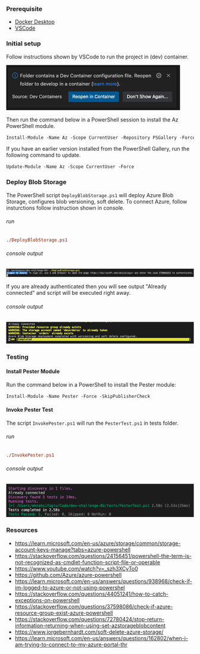 ### Prerequisite

- [Docker Desktop](https://www.docker.com/products/docker-desktop/)
- [VSCode](https://code.visualstudio.com/download)

### Initial setup

Follow instructions shown by VSCode to run the project in (dev) container.

![reopen](/images/reopen.png)

Then run the command below in a PowerShell session to install the Az PowerShell module.

```ps
Install-Module -Name Az -Scope CurrentUser -Repository PSGallery -Force
```

If you have an earlier version installed from the PowerShell Gallery, run the following command to update.

```ps
Update-Module -Name Az -Scope CurrentUser -Force
```

### Deploy Blob Storage
The PowerShell script ```DeployBlobStorage.ps1``` will deploy Azure Blob Storage, configures blob versioning, soft delete.
To connect Azure, follow insturctions follow instruction shown in console.

###### run
```ps
./DeployBlobStorage.ps1
```

###### console output
![connect](/images/connect.png)

If you are already authenticated then you will see output "Already connected" and script will be executed right away.

###### console output
![deploy](/images/deploy.png)

### Testing
#### Install Pester Module
Run the command below in a PowerShell to install the Pester module:
```ps
Install-Module -Name Pester -Force -SkipPublisherCheck
```
#### Invoke Pester Test
The script ```InvokePester.ps1``` will run the ```PesterTest.ps1``` in tests folder.

###### run
```ps
./InvokePester.ps1
```
###### console output
![test](/images/test.png)

### Resources

- https://learn.microsoft.com/en-us/azure/storage/common/storage-account-keys-manage?tabs=azure-powershell
- https://stackoverflow.com/questions/24156451/powershell-the-term-is-not-recognized-as-cmdlet-function-script-file-or-operable
- https://www.youtube.com/watch?v=_szh3XCyTo0
- https://github.com/Azure/azure-powershell
- https://learn.microsoft.com/en-us/answers/questions/938968/check-if-im-logged-to-azure-or-not-using-powershel
- https://stackoverflow.com/questions/44051241/how-to-catch-exceptions-on-powershell
- https://stackoverflow.com/questions/37598086/check-if-azure-resource-group-exist-azure-powershell
- https://stackoverflow.com/questions/72780424/stop-return-information-returning-when-using-set-azstorageblobcontent
- https://www.jorgebernhardt.com/soft-delete-azure-storage/
- https://learn.microsoft.com/en-us/answers/questions/162802/when-i-am-trying-to-connect-to-my-azure-portal-thr
